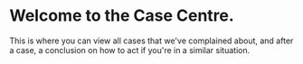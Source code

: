 # Welcome to the Case Centre.

This is where you can view all cases that we've complained about, and after a case, a conclusion on how to act if you're in a similar situation.
